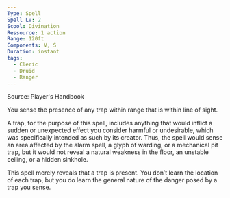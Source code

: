 ```yaml
---
Type: Spell
Spell LV: 2
Scool: Divination
Ressource: 1 action
Range: 120ft
Components: V, S
Duration: instant
tags:
  - Cleric
  - Druid
  - Ranger
---
```

Source: Player's Handbook

You sense the presence of any trap within range that is within line of sight.

A trap, for the purpose of this spell, includes anything that would inflict a sudden or unexpected effect you consider harmful or undesirable, which was specifically intended as such by its creator. Thus, the spell would sense an area affected by the alarm spell, a glyph of warding, or a mechanical pit trap, but it would not reveal a natural weakness in the floor, an unstable ceiling, or a hidden sinkhole.

This spell merely reveals that a trap is present. You don’t learn the location of each trap, but you do learn the general nature of the danger posed by a trap you sense.